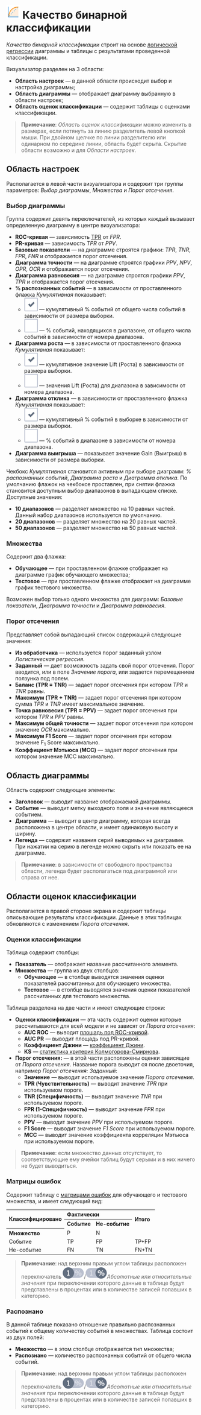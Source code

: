 # ![Качество бинарной классификации](../../images/icons/view_types/roc_default.svg) Качество бинарной классификации

*Качество бинарной классификации* строит на основе [логической регрессии](../../processors/datamining/logit-regression/README.md) диаграммы и таблицы с результатами проведенной классификации.

Визуализатор разделен на 3 области:

* **Область настроек** — в данной области происходит выбор и настройка диаграммы;
* **Область диаграммы** — отображает диаграмму выбранную в области настроек;
* **Область оценок классификации** — содержит таблицы с оценками классификации.

> **Примечание**: *Область оценок классификации* можно изменить в размерах, если потянуть за линию разделитель левой кнопкой мыши. При двойном щелчке по линии разделителю или одинарном по середине линии, область будет скрыта. Скрытие области возможно и для *Области настроек*.

## Область настроек

Располагается в левой части визуализатора и содержит три группы параметров: *Выбор диаграммы*, *Множества* и *Порог отсечения*.

### Выбор диаграммы

Группа содержит девять переключателей, из которых каждый вызывает определенную диаграмму в центре визуализатора:

* **ROC-кривая** — зависимость [TPR](./terms.md) от *FPR*.
* **PR-кривая** — зависимость *TPR* от *PPV*.
* **Базовые показатели** — на диаграмме строятся графики: *TPR*, *TNR*, *FPR*, *FNR* и отображается порог отсечения.
* **Диаграмма точности** — на диаграмме строятся графики *PPV*, *NPV*, *OPR*, *OCR* и отображается порог отсечения.
* **Диаграмма равновесия** — на диаграмме строятся графики *PPV*, *TPR* и отображается порог отсечения.
* **% распознанных событий** — в зависимости от проставленного флажка *Кумулятивная* показывает:
  * ![☑](../../images/icons/checkbox-states/checked_default.svg) — кумулятивный % событий от общего числа событий в зависимости от размера выборки.
  * ![☐](../../images/icons/checkbox-states/unchecked_default.svg) — % событий, находящихся в диапазоне, от общего числа событий в зависимости от номера диапазона.
* **Диаграмма роста** — в зависимости от проставленного флажка *Кумулятивная* показывает:
  * ![☑](../../images/icons/checkbox-states/checked_default.svg) — кумулятивное значение Lift (Роста) в зависимости от размера выборки.
  * ![☐](../../images/icons/checkbox-states/unchecked_default.svg) — значения Lift (Роста) для диапазона в зависимости от номера диапазона.
* **Диаграмма отклика** — в зависимости от проставленного флажка *Кумулятивная* показывает:
  * ![☑](../../images/icons/checkbox-states/checked_default.svg) — кумулятивный % событий в выборке в зависимости от размера выборки.
  * ![☐](../../images/icons/checkbox-states/unchecked_default.svg) — % событий в диапазоне в зависимости от номера диапазона.
* **Диаграмма выигрыша** — показывает значение Gain (Выигрыш) в зависимости от размера выборки.

Чекбокс *Кумулятивная* становится активным при выборе диаграмм: *% распознанных событий*, *Диаграмма роста* и *Диаграмма отклика*. По умолчанию флажок на чекбоксе проставлен, при снятии флажка становится доступным выбор диапазонов в выпадающем списке. Доступные значения:

* **10 диапазонов** — разделяет множество на 10 равных частей. Данный набор диапазонов используется по умолчанию.
* **20 диапазонов** — разделяет множество на 20 равных частей.
* **50 диапазонов** — разделяет множество на 50 равных частей.

### Множества

Содержит два флажка:

* **Обучающее** — при проставленном флажке отображает на диаграмме график обучающего множества;
* **Тестовое** — при проставленном флажке отображает на диаграмме график тестового множества.

Возможен выбор только одного множества для диаграмм: *Базовые показатели*, *Диаграмма точности* и *Диаграмма равновесия*.

### Порог отсечения

Представляет собой выпадающий список содержащий следующие значения:

* **Из обработчика** — используется порог заданный узлом *Логистическая регрессия*.
* **Заданный** — дает возможность задать свой порог отсечения. Порог вводится, или в поле *Значение порога*, или задается перемещением ползунка под полем.
* **Баланс (TPR = TNR)** — задает порог отсечения при котором *TPR* и *TNR* равны.
* **Максимум (TPR + TNR)** — задает порог отсечения при котором сумма *TPR* и *TNR* имеет максимальное значение.
* **Точка равновесия (TPR = PPV)** — задает порог отсечения при котором *TPR* и *PPV* равны.
* **Максимум общей точности** — задает порог отсечения при котором значение *OCR* максимально.
* **Максимум F1 Score** — задает порог отсечения при котором значение F<sub>1</sub> Score максимально.
* **Коэффициент Мэтьюса (MCC)** — задает порог отсечения при котором значение MCC максимально.

## Область диаграммы

Область содержит следующие элементы:

* **Заголовок** — выводит название отображаемой диаграммы.
* **Событие** — выводит метку выходного поля и значение являющееся событием.
* **Диаграмма** — выводит в центр диаграмму, которая всегда расположена в центре области, и имеет одинаковую высоту и ширину.
* **Легенда** — содержит названия серий выводимых на диаграмме. При нажатии на серию в легенде можно скрыть или показать ее на диаграмме.

> **Примечание**: в зависимости от свободного пространства области, легенда будет располагаться под диаграммой или справа от нее.

## Области оценок классификации

Располагается в правой стороне экрана и содержит таблицы описывающие результаты классификации. Данные в этих таблицах обновляются с изменением *Порога отсечения*.

### Оценки классификации

Таблица содержит столбцы:

* **Показатель** — отображает название рассчитанного элемента.
* **Множества** — группа из двух столбцов:
  * **Обучающее** — в столбце выводятся значения оценки показателей рассчитанных для обучающего множества.
  * **Тестовое** — в столбце выводятся значения оценки показателей рассчитанных для тестового множества.

Таблица разделена на две части и имеет следующие строки:

* **Оценки классификации** — эта часть содержит оценки которые рассчитываются для всей модели и не зависят от *Порога отсечения*:
  * **AUC ROC** — выводит [площадь под ROC-кривой](https://ru.wikipedia.org/wiki/ROC-кривая#Площадь_под_кривой).
  * **AUC PR** — выводит площадь под PR-кривой.
  * **Коэффициент Джини** — [коэффициент Джини](https://ru.wikipedia.org/wiki/Коэффициент_Джини).
  * **KS** — [статистика критерия Колмогорова-Смирнова](https://ru.wikipedia.org/wiki/Критерий_согласия_Колмогорова).
* **Порог отсечения:** — в этой части расположены оценки зависящие от *Порога отсечения*. Название порога выводит ся после двоеточия, например *Порог отсечения: Заданный*:
  * **Значение** — выводит используемое значение *Порога отсечения*.
  * **TPR (Чувствительность)** — выводит значение *TPR* при используемом пороге.
  * **TNR (Специфичность)** — выводит значение *TNR* при используемом пороге.
  * **FPR (1-Специфичность)** — выводит значение *FPR* при используемом пороге.
  * **PPV** — выводит значение *PPV* при используемом пороге.
  * **F1 Score** — выводит значение *F1 Score* при используемом пороге.
  * **MCC** — выводит значение коэффициента корреляции Мэтьюса при используемом пороге.

> **Примечание**: если множество данных отсутствует, то соответствующие ему ячейки таблиц будут серыми и в них ничего не будет выводиться.

### Матрицы ошибок

Содержит таблицу с [матрицами ошибок](./error-matrix.md) для обучающего и тестового множества, и имеет следующий вид:

<table>
<tr><th align="left" rowspan="2">Классифицировано</th><th align="left" colspan="2">Фактически</th><th rowspan="2" align="left">Итого</th></tr>
<tr><th align="left">Событие</th><th align="left">Не-событие</th></tr>
 <tr><th align="left">Множество</th><td>P</td><td>N</td><td></td></tr>
 <tr><td>Событие</td><td>TP</td><td>FP</td><td>TP+FP</td></tr>
 <tr><td>Не-событие</td><td>FN</td><td>TN</td><td>FN+TN</td></tr>
</table>

> **Примечание**: над верхним правым углом таблицы расположен переключатель ![](../../images/icons/switches/roc/absolute_default.svg)/![](../../images/icons/switches/roc/relative_default.svg)*Абсолютные или относительные значения* при переключении которого данные в таблице будут представлены в процентах или в количестве записей попавших в категорию.

### Распознано

В данной таблице показано отношение правильно распознанных событий к общему количеству событий в множествах. Таблица состоит из двух полей:

* **Множество** — в этом столбце отображается тип множества;
* **Распознано** — количество распознанных событий от общего числа событий.

> **Примечание**: над верхним правым углом таблицы расположен переключатель ![](../../images/icons/switches/roc/absolute_default.svg)/![](../../images/icons/switches/roc/relative_default.svg)*Абсолютные или относительные значения* при переключении которого данные в таблице будут представлены в процентах или в количестве записей попавших в категорию.